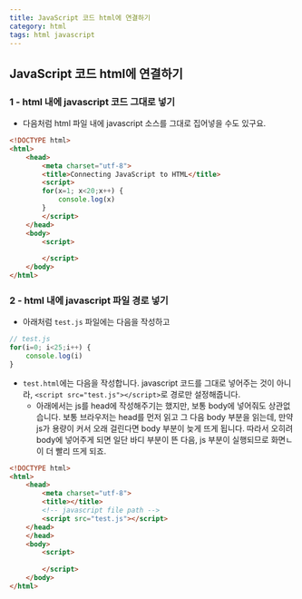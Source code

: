 ```yaml
---
title: JavaScript 코드 html에 연결하기
category: html
tags: html javascript 
---
```


## JavaScript 코드 html에 연결하기

### 1 - html 내에 javascript 코드 그대로 넣기

- 다음처럼 html 파일 내에 javascript 소스를 그대로 집어넣을 수도 있구요.

```html 
<!DOCTYPE html>
<html>
    <head>
        <meta charset="utf-8">
        <title>Connecting JavaScript to HTML</title>
        <script>
        for(x=1; x<20;x++) {
            console.log(x)
        }
        </script>
    </head>
    <body>
        <script>
        
        </script>
    </body>
</html>
```

### 2 - html 내에 javascript 파일 경로 넣기

- 아래처럼 `test.js` 파일에는 다음을 작성하고

```javascript
// test.js
for(i=0; i<25;i++) {
    console.log(i)
}
```

- `test.html`에는 다음을 작성합니다. javascript 코드를 그대로 넣어주는 것이 아니라, `<script src="test.js"></script>`로 경로만 설정해줍니다.
  - 아래에서는 js를 head에 작성해주기는 했지만, 보통 body에 넣어줘도 상관없습니다. 보통 브라우저는 head를 먼저 읽고 그 다음 body 부분을 읽는데, 만약 js가 용량이 커서 오래 걸린다면 body 부분이 늦게 뜨게 됩니다. 따라서 오히려 body에 넣어주게 되면 일단 바디 부분이 뜬 다음, js 부분이 실행되므로 화면ㄴ이 더 빨리 뜨게 되죠.

```html
<!DOCTYPE html>
<html>
    <head>
        <meta charset="utf-8">
        <title></title>
        <!-- javascript file path -->
        <script src="test.js"></script>
    </head>
    </head>
    <body>
        <script>
        
        </script>
    </body>
</html>
```
